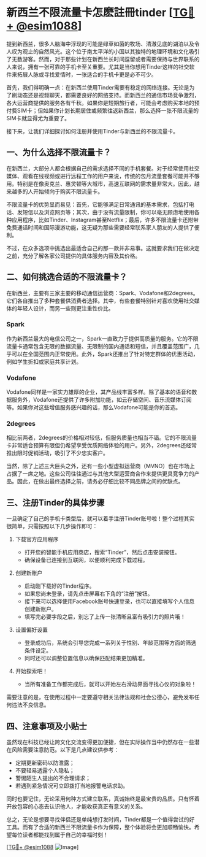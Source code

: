 # 新西兰不限流量卡怎麽註冊tinder [[TG💪+ @esim1088](https://t.me/s/esim1088)]

提到新西兰，很多人脑海中浮现的可能是绿草如茵的牧场、清澈见底的湖泊以及令人叹为观止的自然风光。这个位于南太平洋的小国以其独特的地理环境和文化吸引了无数游客。然而，对于那些计划在新西兰长时间逗留或者需要保持与世界联系的人来说，拥有一张可靠的手机卡至关重要。尤其是当你想用Tinder这样的社交软件来拓展人脉或寻找爱情时，一张适合的手机卡更是必不可少。

首先，我们得明确一点：在新西兰使用Tinder需要有稳定的网络连接。无论是为了刷动态还是视频聊天，都需要良好的网络支持。而新西兰的通信市场竞争激烈，各大运营商提供的服务各有千秋。如果你是短期旅行者，可能会考虑购买本地的预付费SIM卡；但如果你计划长期居住或频繁往返新西兰，那么选择一张不限流量的SIM卡就显得尤为重要了。

接下来，让我们详细探讨如何注册并使用Tinder与新西兰的不限流量卡。

## 一、为什么选择不限流量卡？

在新西兰，大部分人都会根据自己的需求选择不同的手机套餐。对于经常使用社交媒体、观看在线视频或进行远程工作的用户来说，传统的包月流量套餐可能并不够用。特别是在像奥克兰、惠灵顿等大城市，高速互联网的需求量非常大。因此，越来越多的人开始倾向于购买不限流量卡。

不限流量卡的优势显而易见：首先，它能够满足日常通讯的基本需求，包括打电话、发短信以及浏览网页等；其次，由于没有流量限制，你可以毫无顾虑地使用各种应用程序，比如Tinder、Instagram甚至Netflix；最后，许多不限流量卡还附带免费通话时间和国际漫游功能，这无疑为那些需要经常联系家人朋友的人提供了便利。

不过，在众多选项中挑选出最适合自己的那一款并非易事。这就要求我们在做决定之前，充分了解各家公司提供的具体服务内容及其价格。

## 二、如何挑选合适的不限流量卡？

在新西兰，主要有三家主要的移动通信运营商：Spark、Vodafone和2degrees。它们各自推出了多种套餐供消费者选择。其中，有些套餐特别针对喜欢使用社交媒体的年轻人设计，而另一些则更注重性价比。

### Spark

作为新西兰最大的电信公司之一，Spark一直致力于提供高质量的服务。它的不限流量卡通常包含无限的数据流量、无限制的国内通话和短信，并且覆盖范围广，几乎可以在全国范围内正常使用。此外，Spark还推出了针对特定群体的优惠活动，例如学生折扣或家庭共享计划。

### Vodafone

Vodafone同样是一家实力雄厚的企业，其产品线丰富多样。除了基本的语音和数据服务外，Vodafone还提供了许多附加功能，如云存储空间、音乐流媒体订阅等。如果你对这些增值服务感兴趣的话，那么Vodafone可能是你的首选。

### 2degrees

相比前两者，2degrees的价格相对较低，但服务质量也相当不错。它的不限流量卡非常适合预算有限但仍希望享受优质网络体验的用户。另外，2degrees还经常推出限时促销活动，吸引了不少忠实客户。

当然，除了上述三大巨头之外，还有一些小型虚拟运营商（MVNO）也在市场上占据了一席之地。这些公司往往通过与其他大型运营商合作来提供更具竞争力的产品。因此，在做出最终选择之前，请务必仔细比较不同品牌之间的优缺点。

## 三、注册Tinder的具体步骤

一旦确定了自己的手机卡类型后，就可以着手注册Tinder账号啦！整个过程其实很简单，只需按照以下几步操作即可：

1. 下载官方应用程序
   - 打开您的智能手机应用商店，搜索“Tinder”，然后点击安装按钮。
   - 确保设备已连接到互联网，以便顺利完成下载过程。

2. 创建新账户
   - 启动刚下载好的Tinder程序。
   - 如果您尚未登录，请先点击屏幕右下角的“注册”按钮。
   - 接下来可以选择使用Facebook账号快速登录，也可以直接填写个人信息创建新账户。
   - 填写完必要字段之后，别忘了上传一张清晰且富有吸引力的照片哦！

3. 设置偏好设置
   - 登录成功后，系统会引导您完成一系列关于性别、年龄范围等方面的筛选条件设定。
   - 同时还可以调整位置信息以确保匹配结果更加精准。

4. 开始探索吧！
   - 当所有准备工作都完成后，就可以开始左右滑动界面寻找心仪的对象啦！

需要注意的是，在使用过程中一定要遵守相关法律法规和社会公德心，避免发布任何违法不良信息。

## 四、注意事项及小贴士

虽然现在科技已经让跨文化交流变得更加便捷，但在实际操作当中仍然存在一些潜在风险需要注意防范。以下是几点建议供参考：

- 定期更新密码以防泄露；
- 不要轻易透露个人隐私；
- 警惕陌生人提出的不合理请求；
- 若遇到紧急情况可立即拨打当地报警电话求助。

同时也要记住，无论采用何种方式建立联系，真诚始终是最宝贵的品质。只有怀着开放包容的心态去认识他人，才能收获真正有意义的关系。

总之，无论是想要寻找伴侣还是单纯想打发时间，Tinder都是一个值得尝试的好工具。而有了合适的新西兰不限流量卡作为保障，整个体验将会更加顺畅愉快。希望每位读者都能找到属于自己的幸福时刻！

[[TG💪+ @esim1088](https://t.me/s/esim1088) ![Image](https://i.postimg.cc/4NQfJmqS/Snipaste-2025-05-13-00-14-12.png)]